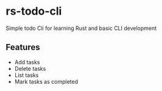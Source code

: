 # rs-todo-cli
Simple todo Cli for learning Rust and basic CLI development

## Features

- Add tasks
- Delete tasks
- List tasks
- Mark tasks as completed
